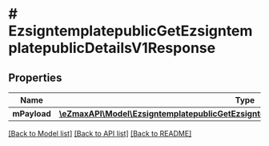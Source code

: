 # # EzsigntemplatepublicGetEzsigntemplatepublicDetailsV1Response

## Properties

Name | Type | Description | Notes
------------ | ------------- | ------------- | -------------
**mPayload** | [**\eZmaxAPI\Model\EzsigntemplatepublicGetEzsigntemplatepublicDetailsV1ResponseMPayload**](EzsigntemplatepublicGetEzsigntemplatepublicDetailsV1ResponseMPayload.md) |  |

[[Back to Model list]](../../README.md#models) [[Back to API list]](../../README.md#endpoints) [[Back to README]](../../README.md)

